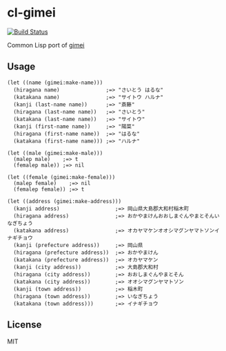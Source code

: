 # cl-gimei
[![Build Status](https://travis-ci.org/cxxxr/cl-gimei.svg?branch=master)](https://travis-ci.org/cxxxr/cl-gimei)

Common Lisp port of [gimei](https://github.com/willnet/gimei)

## Usage
```common-lisp
(let ((name (gimei:make-name)))
  (hiragana name)               ;=> "さいとう はるな"
  (katakana name)               ;=> "サイトウ ハルナ"
  (kanji (last-name name))      ;=> "斎藤"
  (hiragana (last-name name))   ;=> "さいとう"
  (katakana (last-name name))   ;=> "サイトウ"
  (kanji (first-name name))     ;=> "陽菜"
  (hiragana (first-name name))  ;=> "はるな"
  (katakana (first-name name))) ;=> "ハルナ"

(let ((male (gimei:make-male)))
  (malep male)    ;=> t
  (femalep male)) ;=> nil

(let ((female (gimei:make-female)))
  (malep female)    ;=> nil
  (femalep female)) ;=> t

(let ((address (gimei:make-address)))
  (kanji address)                  ;=> 岡山県大島郡大和村稲木町
  (hiragana address)               ;=> おかやまけんおおしまぐんやまとそんいなぎちょう
  (katakana address)               ;=> オカヤマケンオオシマグンヤマトソンイナギチョウ
  (kanji (prefecture address))     ;=> 岡山県
  (hiragana (prefecture address))  ;=> おかやまけん
  (katakana (prefecture address))  ;=> オカヤマケン
  (kanji (city address))           ;=> 大島郡大和村
  (hiragana (city address))        ;=> おおしまぐんやまとそん
  (katakana (city address))        ;=> オオシマグンヤマトソン
  (kanji (town address))           ;=> 稲木町
  (hiragana (town address))        ;=> いなぎちょう
  (katakana (town address)))       ;=> イナギチョウ
```

## License
MIT
